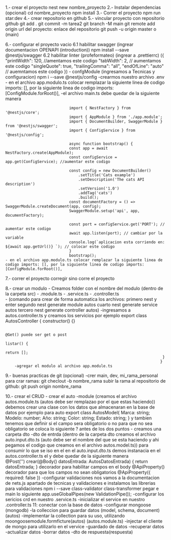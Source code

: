 1.- crear el proyecto
    nest new nombre_proyecto
2.- Instalar dependencias (opcional)
    cd nombre_proyecto
    npm install
3.- Correr el proyecto
    npm run star:dev 
4.- crear repositorio en github
5.- vincular proyecto con repositorio github
    git add .
    git commit -m tarea2
    git branch -M main
    git remote add origin url del proyecto: enlace del repositorio
    git push -u origin master o (main)

6.- configurar el proyecto vacio
    6.1 habilitar swagger (ingrear documentacion OPENAPI (introduction))  npm install --save @nestjs/swagger
    6.2 habilitar linter (profeformateo) (ingrear a .prettierrc) ({
                                                                    "printWidth": 120, //amentamos este codigo
                                                                    "tabWidth": 2, // aumentamos este codigo
                                                                    "singleQuote": true,
                                                                    "trailingComma": "all",
                                                                    "endOfLine": "auto" // auemntamos este codigo
                                                                    })
    - confgModule (ingresamos a Tecnicas y configuracion)  npm i --save @nestjs/config
        -crearmos nuestro archivo .env
    - en el archivo app.modulo.ts colocar remplazar la siguiente linea de codigo imports: [], por la siguiente linea de codigo imports: [ConfigModule.forRoot()],
            -el archivo main.ts debe quedar de la siguiente manera
            
                                import { NestFactory } from '@nestjs/core';
                                import { AppModule } from './app.module';
                                import { DocumentBuilder, SwaggerModule } from '@nestjs/swagger';
                                import { ConfigService } from '@nestjs/config';

                                async function bootstrap() {
                                const app = await NestFactory.create(AppModule);
                                const configService = app.get(ConfigService); //aumentar este codigo

                                const config = new DocumentBuilder()
                                    .setTitle('Cats example')
                                    .setDescription('The cats API description')
                                    .setVersion('1.0')
                                    .addTag('cats')
                                    .build();
                                const documentFactory = () => SwaggerModule.createDocument(app, config);
                                SwaggerModule.setup('api', app, documentFactory);

                                const port = configService.get('PORT'); // aumentar este codigo
                                await app.listen(port); // cambiar por la variable 
                                console.log(`aplicacion esta corriendo en: ${await app.getUrl()} `); // colocar este codigo
                                }
                                bootstrap();
	- en el archivo app.modulo.ts colocar remplazar la siguiente linea de codigo imports: [], por la siguiente linea de codigo imports: [ConfigModule.forRoot()],
                
7.- correr el proyecto
    corregir sino corre el proyecto

8.- crear un modulo
    - Creamos folder con el nombre del modulo (dentro de la carpeta src)
        - .module.ts
        - .service.ts
        - .controller.ts        
        - (comando para crear de forma automatica los archivos: primero nest y enter
                                                                segundo nest generate module autos
                                                                cuarto nest generate service autos
                                                                tercero nest generate controller autos)
        -ingresamos a autos.controller.ts y creamos los servicios por ejemplo
                                                                export class AutosController {
                                                                     constructor() {}

                                                                         @Get() puede ser get o post
                                                                         listar() {
                                                                             return [];
                                                                         }
                                                                        }
        -agregar el modulo al archivo app.module.ts
9.- buenas practicas de git 	(opcional)
    -crer main, dev, mi_rama_personal
        para crar ramas: git checlout -b nombre_rama
        subir la rama al repositorio de github: git push origin nombre_rama 

10.- crear el CRUD
    - crear el auto 
        -module (creamos el archivo autos.module.ts (autos debe ser remplazao por el que estas haciendo))
                                                    debemos crear una clase con los datos que almacenaran en la base de datos por ejemplo para auto
                                                    export class AutosModel{
                                                        Marca: string;
                                                        Modelo: number;
                                                        Año: string;
                                                        Color: string;
                                                        Estado: string;
                                                    }
                                                    y tambien tenemos que definir si el campo sera obligatorio o no para que no sea obligatorio se coloca lo siguiente ? antes de los dos puntos
    - creamos una carpeta dto
        -dto de entrda  (dentro de la carpeta dto creamos el archivo auto.input.dto.ts (auto debe ser el nombre del que se esta haciendo y ahi pegamos el codigo que creamos en el archivo autos.model.ts))
        para consumir lo que se iso en el en el auto.input.dto.ts demos instanacia en el autos.controller.ts el y debe quedar de la siguiente manera   
                            @Post('')
                            crear(@Body() datosEntrada: AutosDatosEntrada) {
                            return datosEntrada;
                             }
        decorador para habilitar campos en el body
        @ApiProperty()
        decorador para que los campos no sean obligatorios @ApiProperty({ required: false })
        -configurar validaciones
            nos vamos a la documentacion de nets.js
            apartado de tecnicas y validaciones e instalamos las librerias para validaciones
            npm i --save class-validator class-transformer
            pegar e main lo siguiente app.useGlobalPipes(new ValidationPipe());
        -configurar los sericios crd en nuestro .service.ts
        -inicializar el service en nuestro .controller.ts
11: conectar con la base de datos
    -configurar mongoose (mongodb)
    -la colleccion para guardar datos (model, schema, document)(autos)
    -implementar la collection para su uso, utilizando moongoosemodule.formficture(autos) (autos.module.ts)
    -injectar el cliente de mongo para utilizarlo en el vervice
         -guardado de datos
         -recuperar datos
         -actualizar datos
         -borrar datos
    -dto de respuesta(respuesta)
